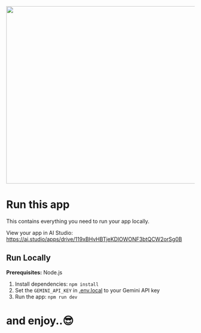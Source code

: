 <div align="center">
<img width="1200" height="475" alt="GHBanner" src="https://github.com/user-attachments/assets/0aa67016-6eaf-458a-adb2-6e31a0763ed6" />
</div>

# Run this app

This contains everything you need to run your app locally.

View your app in AI Studio: https://ai.studio/apps/drive/119xBHvHBTjeKDlOWONF3btQCW2orSg0B

## Run Locally

**Prerequisites:**  Node.js


1. Install dependencies:
   `npm install`
2. Set the `GEMINI_API_KEY` in [.env.local](.env.local) to your Gemini API key
3. Run the app:
   `npm run dev`
# and enjoy..😎
